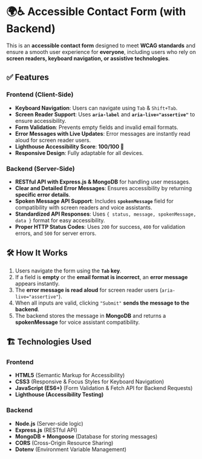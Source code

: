 # 🌍♿ Accessible Contact Form (with Backend)
This is an **accessible contact form** designed to meet **WCAG standards** and ensure a smooth user experience for **everyone**, including users who rely on **screen readers, keyboard navigation, or assistive technologies**.

## ✅ Features
### **Frontend (Client-Side)**
- **Keyboard Navigation**: Users can navigate using `Tab` & `Shift+Tab`.  
- **Screen Reader Support**: Uses **`aria-label`** and **`aria-live="assertive"`** to ensure accessibility.  
- **Form Validation**: Prevents empty fields and invalid email formats.  
- **Error Messages with Live Updates**: Error messages are instantly read aloud for screen reader users.  
- **Lighthouse Accessibility Score**: **100/100 🎯**  
- **Responsive Design**: Fully adaptable for all devices.  

### **Backend (Server-Side)**
- **RESTful API with Express.js & MongoDB** for handling user messages.  
- **Clear and Detailed Error Messages**: Ensures accessibility by returning **specific error details**.  
- **Spoken Message API Support**: Includes **`spokenMessage`** field for compatibility with screen readers and voice assistants.  
- **Standardized API Responses**: Uses `{ status, message, spokenMessage, data }` format for easy accessibility.  
- **Proper HTTP Status Codes**: Uses `200` for success, `400` for validation errors, and `500` for server errors.  

## 🛠️ How It Works
1. Users navigate the form using the **`Tab` key**.  
2. If a field is **empty** or the **email format is incorrect**, an **error message** appears instantly.  
3. The **error message is read aloud** for screen reader users (`aria-live="assertive"`).  
4. When all inputs are valid, clicking `"Submit"` **sends the message to the backend**.  
5. The backend stores the message in **MongoDB** and returns a **spokenMessage** for voice assistant compatibility.  

## 🏗️ Technologies Used
### **Frontend**
- **HTML5** (Semantic Markup for Accessibility)  
- **CSS3** (Responsive & Focus Styles for Keyboard Navigation)  
- **JavaScript (ES6+)** (Form Validation & Fetch API for Backend Requests)  
- **Lighthouse (Accessibility Testing)**  

### **Backend**
- **Node.js** (Server-side logic)  
- **Express.js** (RESTful API)  
- **MongoDB + Mongoose** (Database for storing messages)  
- **CORS** (Cross-Origin Resource Sharing)  
- **Dotenv** (Environment Variable Management)  

